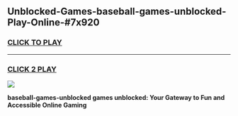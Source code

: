 
## Unblocked-Games-baseball-games-unblocked-Play-Online-#7x920
<h3>
<a href="https://premium.freeplayer.one?title=baseball-games-unblocked&ref=27F">CLICK TO PLAY</a></h3>
<hr>

<h3>
<a href="https://premium.freeplayer.one?title=baseball-games-unblocked&ref=27F">CLICK 2 PLAY</a>
  
</h3>

<a href="https://premium.freeplayer.one?title=baseball-games-unblocked&ref=27F"><img src="https://clearcache.store/games.png"></a>


**baseball-games-unblocked games unblocked: Your Gateway to Fun and Accessible Online Gaming**
